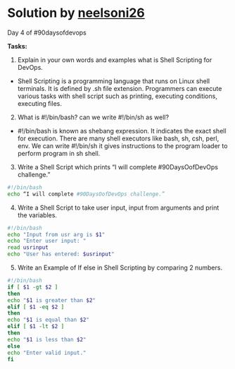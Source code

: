 # Solution by [neelsoni26](https://github.com/neelsoni26/)

Day 4 of #90daysofdevops

**Tasks:**

1. Explain in your own words and examples what is Shell Scripting for DevOps.
- Shell Scripting is a programming language that runs on Linux shell terminals. It is defined by .sh file extension. Programmers can execute various tasks with shell script such as printing, executing conditions, executing files.
 
2. What is #!/bin/bash? can we write #!/bin/sh as well?
- #!/bin/bash is known as shebang expression. It indicates the exact shell for execution. There are many shell executors like bash, sh, csh, perl, env. We can write #!/bin/sh it gives instructions to the program loader to perform program in sh shell.
 
3. Write a Shell Script which prints “I will complete #90DaysOofDevOps challenge.”
```sh
#!/bin/bash
echo “I will complete #90DaysOofDevOps challenge.”
```

4. Write a Shell Script to take user input, input from arguments and print the variables.
```sh
#!/bin/bash
echo "Input from usr arg is $1"
echo "Enter user input: "
read usrinput
echo "User has entered: $usrinput"
```
 
5. Write an Example of If else in Shell Scripting by comparing 2 numbers.
```sh
#!/bin/bash
if [ $1 -gt $2 ]
then
echo "$1 is greater than $2"
elif [ $1 -eq $2 ]
then
echo "$1 is equal than $2"
elif [ $1 -lt $2 ]
then
echo "$1 is less than $2"
else
echo "Enter valid input."
fi
```
